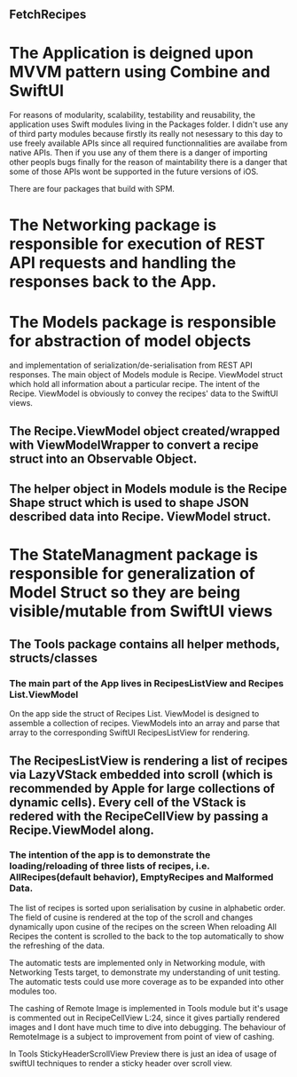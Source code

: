 ## FetchRecipes
# The Application is deigned upon MVVM pattern using Combine and SwiftUI

For reasons of modularity, scalability, testability and reusability, the application uses Swift modules living in the Packages folder.
I didn't use any of third party modules because firstly its really not nesessary to this day to use freely available APIs since all required functionnalities are availabe from native APIs. Then if you use any of them there is a danger of importing other peopls bugs finally for the reason of maintability there is a danger that some of those APIs wont be supported in the future versions of iOS.   

There are four packages that build with SPM.

# The Networking package is responsible for execution of REST API requests and handling the responses back to the App.

# The Models package is responsible for abstraction of model objects
and implementation of serialization/de-serialisation from REST API responses.
The main object of Models module is Recipe. ViewModel struct which hold all information about a particular recipe. The intent of the Recipe. ViewModel is obviously to convey the recipes' data to the SwiftUI views.

## The Recipe.ViewModel object created/wrapped with ViewModelWrapper to convert a recipe struct into an Observable Object.
## The helper object in Models module is the Recipe Shape struct which is used to shape JSON described data into Recipe. ViewModel struct.

# The StateManagment package is responsible for generalization of Model Struct so they are being visible/mutable from SwiftUI views

## The Tools package contains all helper methods, structs/classes

### The main part of the App lives in RecipesListView and Recipes List.ViewModel
On the app side the struct of Recipes List. ViewModel is designed to assemble a collection of recipes. ViewModels into an array and parse that array to the corresponding SwiftUI RecipesListView for rendering.

## The RecipesListView is rendering a list of recipes via LazyVStack embedded into scroll (which is recommended by Apple for large collections of dynamic cells). Every cell of the VStack is redered with the RecipeCellView by passing a Recipe.ViewModel along.

### The intention of the app is to demonstrate the loading/reloading of three lists of recipes, i.e. AllRecipes(default behavior), EmptyRecipes and Malformed Data. 
The list of recipes is sorted upon serialisation by cusine in alphabetic order. 
The field of cusine is rendered at the top of the scroll and changes dynamically upon cusine of the recipes on the screen 
When reloading All Recipes the content is scrolled to the back to the top automatically to show the refreshing of the data.

The automatic tests are implemented only in Networking module, with Networking Tests target, to demonstrate my understanding of unit testing.
The automatic tests could use more coverage as to be expanded into other modules too.

The cashing of Remote Image is implemented in Tools module but it's usage is commented out in RecipeCellView L:24, since it gives partially rendered images and I dont have much time to dive into debugging.
The behaviour of RemoteImage is a subject to improvement from point of view of cashing.

In Tools StickyHeaderScrollView Preview there is just an idea of usage of swiftUI techniques to render a sticky header over scroll view.

